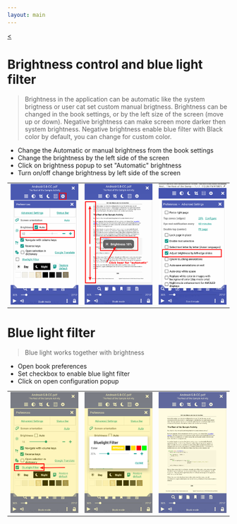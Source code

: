 ```yaml
---
layout: main
---
```

[<](/wiki/faq)

# Brightness control and blue light filter

> Brightness in the application can be automatic like the system brigtness or user cat set custom manual brigtness.
Brightness can be changed in the book settings, or by the left size of the screen (move up or down).
Negative brightness can make screen more darker then system brightness.
Negative brightness enable blue filter with Black color by default, you can change for custom color.


* Change the Automatic or manual brightness from the book settings
* Change the brightness by the left side of the screen
* Click on brightness popup to set "Automatic" brightness
* Turn on/off change brightness by left side of the screen 

||||
|-|-|-|
|![](1.png)|![](2.png)|![](3.png)|

# Blue light filter
> Blue light works together with brightness  

* Open book preferences
* Set checkbox to enable blue light filter
* Click on open configuration popup

||||
|-|-|-|
|![](7.png)|![](6.png)|![](8.png)|